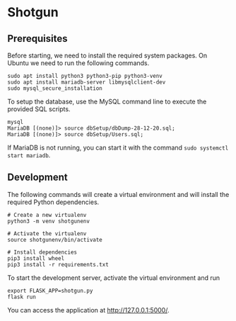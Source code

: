# Shotgun

## Prerequisites

Before starting, we need to install the required system packages. On Ubuntu
we need to run the following commands.
```
sudo apt install python3 python3-pip python3-venv
sudo apt install mariadb-server libmysqlclient-dev
sudo mysql_secure_installation
```

To setup the database, use the MySQL command line to execute the provided SQL
scripts.
```
mysql
MariaDB [(none)]> source dbSetup/dbDump-28-12-20.sql;
MariaDB [(none)]> source dbSetup/Users.sql;
```

If MariaDB is not running, you can start it with the command
`sudo systemctl start mariadb`.

## Development

The following commands will create a virtual environment and will install the
required Python dependencies.
```
# Create a new virtualenv
python3 -m venv shotgunenv

# Activate the virtualenv
source shotgunenv/bin/activate

# Install dependencies
pip3 install wheel
pip3 install -r requirements.txt
```

To start the development server, activate the virtual environment and run
```
export FLASK_APP=shotgun.py
flask run
```
You can access the application at http://127.0.0.1:5000/.
